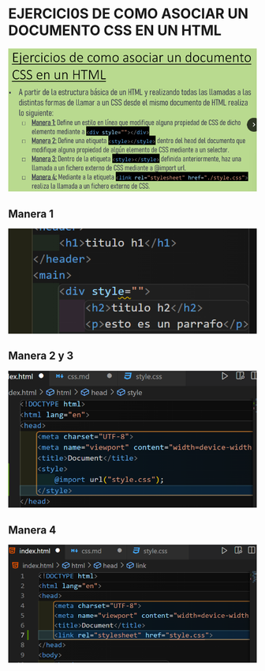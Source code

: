 # EJERCICI0S DE COMO ASOCIAR UN DOCUMENTO CSS EN UN HTML
![alt text](image.png)
## Manera 1
![alt text](image-1.png)

## Manera 2 y 3
![alt text](image-2.png)

## Manera 4
![alt text](image-3.png)